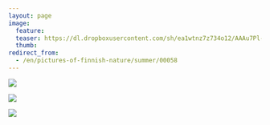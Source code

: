 ```yaml
---
layout: page
image:
  feature:
  teaser: https://dl.dropboxusercontent.com/sh/ea1wtnz7z734o12/AAAu7Pl-TsUASWQwLEIzVnCra/luontokuvat/kes%C3%A4/6/DS25716-245px.jpg
  thumb:
redirect_from:
  - /en/pictures-of-finnish-nature/summer/00058
---
```


[![](https://dl.dropboxusercontent.com/sh/ea1wtnz7z734o12/AACC56FnuRMkxTqNIlFeHSkYa/luontokuvat/kes%C3%A4/3/DS19044-800px.jpg)](https://dl.dropboxusercontent.com/sh/ea1wtnz7z734o12/AACgqGyYgWNWEKMoSYwKni90a/luontokuvat/kes%C3%A4/3/DS19044.jpg)

[![](https://dl.dropboxusercontent.com/sh/ea1wtnz7z734o12/AABSvI5fsx4xO_twCDWPBSP8a/luontokuvat/kes%C3%A4/6/DS25704-800px.jpg)](https://dl.dropboxusercontent.com/sh/ea1wtnz7z734o12/AAAi6jt1s-8Segs7l4rn7H7Oa/luontokuvat/kes%C3%A4/6/DS25704.jpg)

[![](https://dl.dropboxusercontent.com/sh/ea1wtnz7z734o12/AADMtMuS0PS8oOZRZwNwRumOa/luontokuvat/kes%C3%A4/6/DS25716-800px.jpg)](https://dl.dropboxusercontent.com/sh/ea1wtnz7z734o12/AACcWke8lCA99IQgdC0GdilVa/luontokuvat/kes%C3%A4/6/DS25716.jpg)
